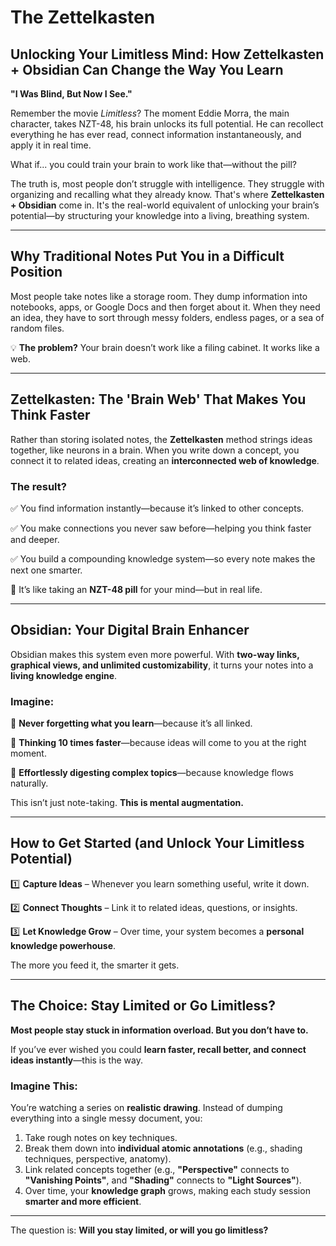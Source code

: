 # The Zettelkasten

## Unlocking Your Limitless Mind: How Zettelkasten + Obsidian Can Change the Way You Learn

**"I Was Blind, But Now I See."**

Remember the movie *Limitless*? The moment Eddie Morra, the main character, takes NZT-48, his brain unlocks its full potential. He can recollect everything he has ever read, connect information instantaneously, and apply it in real time.

What if... you could train your brain to work like that—without the pill?

The truth is, most people don’t struggle with intelligence. They struggle with organizing and recalling what they already know. That's where **Zettelkasten + Obsidian** come in. It's the real-world equivalent of unlocking your brain’s potential—by structuring your knowledge into a living, breathing system.

---

## Why Traditional Notes Put You in a Difficult Position

Most people take notes like a storage room. They dump information into notebooks, apps, or Google Docs and then forget about it. When they need an idea, they have to sort through messy folders, endless pages, or a sea of random files.

💡 **The problem?** Your brain doesn’t work like a filing cabinet. It works like a web.

---

## Zettelkasten: The 'Brain Web' That Makes You Think Faster

Rather than storing isolated notes, the **Zettelkasten** method strings ideas together, like neurons in a brain. When you write down a concept, you connect it to related ideas, creating an **interconnected web of knowledge**.

### The result?

✅ You find information instantly—because it’s linked to other concepts.  

✅ You make connections you never saw before—helping you think faster and deeper.  

✅ You build a compounding knowledge system—so every note makes the next one smarter.  

💊 It’s like taking an **NZT-48 pill** for your mind—but in real life.

---

## Obsidian: Your Digital Brain Enhancer

Obsidian makes this system even more powerful. With **two-way links, graphical views, and unlimited customizability**, it turns your notes into a **living knowledge engine**.

### Imagine:

🔹 **Never forgetting what you learn**—because it’s all linked.  

🔹 **Thinking 10 times faster**—because ideas will come to you at the right moment.  

🔹 **Effortlessly digesting complex topics**—because knowledge flows naturally.  

This isn’t just note-taking. **This is mental augmentation.**

---

## How to Get Started (and Unlock Your Limitless Potential)

1️⃣ **Capture Ideas** – Whenever you learn something useful, write it down.  

2️⃣ **Connect Thoughts** – Link it to related ideas, questions, or insights.  

3️⃣ **Let Knowledge Grow** – Over time, your system becomes a **personal knowledge powerhouse**.  

The more you feed it, the smarter it gets.

---

## The Choice: Stay Limited or Go Limitless?

**Most people stay stuck in information overload. But you don’t have to.**  

If you’ve ever wished you could **learn faster, recall better, and connect ideas instantly**—this is the way.

### Imagine This:

You’re watching a series on **realistic drawing**. Instead of dumping everything into a single messy document, you:

1. Take rough notes on key techniques.  
2. Break them down into **individual atomic annotations** (e.g., shading techniques, perspective, anatomy).  
3. Link related concepts together (e.g., **"Perspective"** connects to **"Vanishing Points"**, and **"Shading"** connects to **"Light Sources"**).  
4. Over time, your **knowledge graph** grows, making each study session **smarter and more efficient**.

---

The question is: **Will you stay limited, or will you go limitless?**
